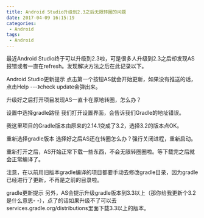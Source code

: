 ```yaml
---
title: Android Studio升级到2.3之后无限转圈的问题
date: 2017-04-09 16:15:19
categories:
 - Android
tags:
 - Android
---
```

最近Android Studio终于可以升级到2.3啦，可是很多人升级到2.3之后却发现AS报错或者一直在refresh。发现解决方法之后在此记录以下。


Android Studio更新提示
点击第一个按钮AS就会开始更新，如果没有推送的话，点击Help ---》check update会弹出来。

升级好之后打开项目发现AS一直卡在原地转圈，怎么办？


设置中选择gradle路径
我们打开设置界面，会告诉我们Gradle的地址错误。

我这里项目的Gradle版本由原来的2.14.1变成了3.2，选择3.2的版本点OK。


重新选择gradle版本
选择好之后AS还在转圈怎么办？强行关闭进程，重新启动。

重新打开之后，AS开始正常下载一些东西，不会无限转圈圈啦。等下载完之后就会正常编译了。

注意，在以前用旧版本gradle编译的项目都要手动去修改gradle目录，因为gradle已经进行了更新，不再是之前的目录啦。


gradle更新提示
另外，AS会提示升级gradle版本到3.3以上（那你给我更新个3.2是什么意思- -），点了的话如果升级不了可以去services.gradle.org/distributions里面下载3.3以上的版本。